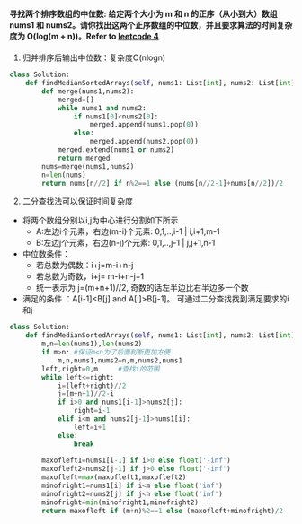 ####  寻找两个排序数组的中位数: 给定两个大小为 m 和 n 的正序（从小到大）数组 nums1 和 nums2。请你找出这两个正序数组的中位数，并且要求算法的时间复杂度为 O(log(m + n))。Refer to [leetcode 4](https://leetcode-cn.com/problems/median-of-two-sorted-arrays/)
1. 归并排序后输出中位数：复杂度O(nlogn)
```python
class Solution:
    def findMedianSortedArrays(self, nums1: List[int], nums2: List[int]) -> float:
        def merge(nums1,nums2):
            merged=[]
            while nums1 and nums2:
                if nums1[0]<nums2[0]:
                    merged.append(nums1.pop(0))
                else:
                    merged.append(nums2.pop(0))
            merged.extend(nums1 or nums2)
            return merged
        nums=merge(nums1,nums2)
        n=len(nums)
        return nums[n//2] if n%2==1 else (nums[n//2-1]+nums[n//2])/2
```
2. 二分查找法可以保证时间复杂度
* 将两个数组分别以i,j为中心进行分割如下所示
    * A:左边i个元素，右边(m-i)个元素: 0,1,..,i-1 | i,i+1,m-1
    * B:左边j个元素，右边(n-j)个元素: 0,1,..,j-1 | j,j+1,n-1
* 中位数条件：
    * 若总数为偶数：i+j=m-i+n-j 
    * 若总数为奇数，i+j= m-i+n-j+1
    * 统一表示为 j=(m+n+1)//2, 奇数的话左半边比右半边多一个数
* 满足的条件 ：A[i-1]<B[j] and A[i]>B[j-1]。 可通过二分查找找到满足要求的i和j
```python
class Solution:
    def findMedianSortedArrays(self, nums1: List[int], nums2: List[int]) -> float:
        m,n=len(nums1),len(nums2)
        if m>n: #保证m<n为了后面判断更加方便
            m,n,nums1,nums2=n,m,nums2,nums1
        left,right=0,m     #查找i的范围
        while left<=right: 
            i=(left+right)//2
            j=(m+n+1)//2-i
            if i>0 and nums1[i-1]>nums2[j]:
                right=i-1
            elif i<m and nums2[j-1]>nums1[i]:
                left=i+1
            else:
                break
        
        maxofleft1=nums1[i-1] if i>0 else float('-inf')
        maxofleft2=nums2[j-1] if j>0 else float('-inf')
        maxofleft=max(maxofleft1,maxofleft2)
        minofright1=nums1[i] if i<m else float('inf')
        minofright2=nums2[j] if j<n else float('inf')
        minofright=min(minofright1,minofright2)
        return maxofleft if (m+n)%2==1 else (maxofleft+minofright)/2
```
    
